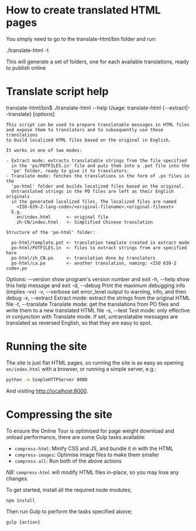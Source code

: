 # How to create translated HTML pages

You simply need to go to the translate-html/bin folder and run:

./translate-html -t

This will generate a set of folders, one for each available translations,
ready to publish online

# Translate script help

translate-html/bin$ ./translate-html --help
Usage: translate-html {--extract|--translate} [options]

    This script can be used to prepare translatable messages in HTML files
    and expose them to translators and to subsequently use those translations
    to build localized HTML files based on the original in English.

    It works in one of two modes:

    - Extract mode: extracts translatable strings from the file specified
      in the 'po/POTFILES.in' file and puts them into a .pot file into the
      'po' folder, ready to give it to translators.
    - Translate mode: fetches the translations in the form of .po files in the
      'po-html' folder and builds localized files based on the original.
      Untranslated strings in the PO files are left as their English originals
      in the generated localized files. The localized files are named
        <ISO-639-2-lang-code>/<original-filename>.<original-fileext>
      E.g.
        en/index.html      <- original file
        zh-CN/index.html   <- Simplified Chinese translation

    Structure of the 'po-html' folder:

      po-html/template.pot <- translation template created in extract mode
      po-html/POTFILES.in  <- files to extract strings from are specified here
      po-html/zh_CN.po     <- translation done by translators
      po-html/ca.po        <- another translation, naming: <ISO 639-2 code>.po



Options:
  --version        show program's version number and exit
  -h, --help       show this help message and exit
  -d, --debug      Print the maximum debugging info (implies -vv)
  -v, --verbose    set error_level output to warning, info, and then debug
  -x, --extract    Extract mode: extract the strings from the original HTML
                   file
  -t, --translate  Translate mode: get the translations from PO files and
                   write them to a new translated HTML file
  -s, --test       Test mode: only effective in conjunction with Translate
                   mode. If set, untranslatable messages are translated as
                   reversed English, so that they are easy to spot.

# Running the site

The site is just flat HTML pages, so running the site is as easy as
opening `en/index.html` with a browser, or running a simple server, e.g.:

``` bash
python -m SimpleHTTPServer 8000
```

And visiting <http://localhost:8000>.

# Compressing the site

To ensure the Online Tour is optimised for page weight download and onload performance,
there are some Gulp tasks available:

* `compress-html`: Minify CSS and JS, and bundle it in with the HTML
* `compress-images`: Optimise image files to make them smaller
* `compress-all`: Run both of the above actions

*NB:* `compress-html` will modify HTML files in-place, so you may lose any changes.

To get started, install all the required node modules;

```
npm install
```

Then run Gulp to perform the tasks specified above;

```
gulp {action}
```

